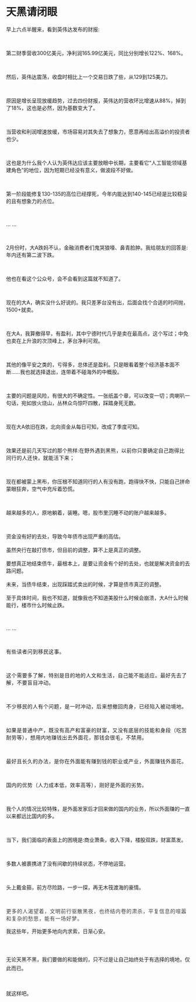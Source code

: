 # 天黑请闭眼

<p style="visibility: visible;">早上六点半醒来，看到英伟达发布的财报:</p><p style="visibility: visible;"><br style="visibility: visible;"></p><p style="visibility: visible;">第二财季营收300亿美元，净利润165.99亿美元，同比分别增长122%、168%。</p><p style="visibility: visible;"><br style="visibility: visible;"></p><p style="visibility: visible;">然后，英伟达震荡，收盘时相比上一个交易日跌了些，从129到125美刀。</p><p style="visibility: visible;"><br style="visibility: visible;"></p><p style="visibility: visible;">原因是增长呈现放缓趋势，过去四份财报，英伟达的营收环比增速从88%，掉到了18%，这也是必然，因为基数变大了。</p><p style="visibility: visible;"><br style="visibility: visible;"></p><p style="visibility: visible;">当营收和利润增速放缓，市场容易对其失去了想象力，愿意再给出高溢价的投资者也少。</p><p style="visibility: visible;"><br style="visibility: visible;"></p><p style="visibility: visible;">这也是为什么我个人认为英伟达应该主要放眼中长期，主要看它“人工智能领域基建角色”的地位，因为短期已经没有意义，做波段不好做。</p><p style="visibility: visible;"><br style="visibility: visible;"></p><p style="visibility: visible;">第一阶段能修复130-135的高位已经撑死，今年内能达到140-145已经是比较稳妥的且有想象力的点位。</p><p style="visibility: visible;"><br style="visibility: visible;"></p><p style="visibility: visible;">… …</p><p style="visibility: visible;"><br style="visibility: visible;"></p><p style="visibility: visible;">2月份时，大A跌妈不认，金融消费者们鬼哭狼嚎、鼻青脸肿。我给朋友的回答是:年内还有第二波下跌。</p><p style="visibility: visible;"><br style="visibility: visible;"></p><p style="visibility: visible;">他也在看这个公众号，会不会看到这篇就不知道了。</p><p style="visibility: visible;"><br style="visibility: visible;"></p><p style="visibility: visible;">现在的大A，确实没什么好说的。我只差茅台没有出，后面会找个合适的时间抛，1500+就卖。</p><p style="visibility: visible;"><br style="visibility: visible;"></p><p style="visibility: visible;">在大A，我算撤得早，有盈利，其中宁德时代几乎是卖在最高点，这个写过；中免也卖在上升浪的次顶峰上，茅台净利可观。</p><p style="visibility: visible;"><br style="visibility: visible;"></p><p style="visibility: visible;">其他的像平安之类的，亏得多，总体还是盈利。只是眼看着整个经济基本面不断……我也就选择退出，连带着不碰海外的中概股。</p><p style="visibility: visible;"><br style="visibility: visible;"></p><p style="visibility: visible;">主要的问题是风险，有很大的不确定性。一张纸盖个章，可以改变一切；肉喇叭一句话，宛如放火烧山，丛林众鸟惊吓四散，踩踏身死无数。</p><p style="visibility: visible;"><br style="visibility: visible;"></p><p style="visibility: visible;">现在大A依旧在跌，北向资金从每日可知，改成了季度可知。</p><p style="visibility: visible;"><br style="visibility: visible;"></p><p style="visibility: visible;">效果还是前几天写过的那个熊样:<span style="background-color: transparent; caret-color: var(--weui-BRAND); letter-spacing: 0.034em; visibility: visible;">在野外遇到黑熊，以前你只要确定自己跑得比同行的人还快，就能活下来；</span></p><p><br></p><p>现在都被蒙上黑布，你压根不知道同行的人有没有跑，跑得快不快，只能自己拼命蒙眼狂奔，空气中充斥着恐慌。</p><p><br></p><p>越来越多的人，原地躺着，装睡。嗯，股市里沉睡不动的账户越来越多。</p><p><br></p><p>资金没有好的去处，导致今年债市出现严重的高估。<br><br>虽然央行在敲打债市，但目前的调整，算不上是真正的调整。<br><br>要想真正地结束债牛，最根本上，是要让资金有个好的去处，也就是解决资金的去路问题。<br><br>未来，当债牛结束，出现踩踏式卖出的时候，才算是债市真正的调整。<br><br>至于具体时间，我也不知道，就像我也不知道美股什么时候会崩溃，大A什么时候能行，楼市什么时候止跌。</p><p><br></p><p>…&nbsp;<span style="background-color: transparent;caret-color: var(--weui-BRAND);letter-spacing: 0.034em;">…</span></p><p><span style="background-color: transparent;caret-color: var(--weui-BRAND);letter-spacing: 0.034em;"><br></span></p><p><span style="letter-spacing: 0.578px;">有些读者问到移民这事。</span></p><p><span style="letter-spacing: 0.578px;"><br></span></p><p><span style="letter-spacing: 0.578px;">这个需要多了解，特别是目的地的人文和生活，自己能不能适应。最好先去了解，不要盲目冲动。</span></p><p><span style="letter-spacing: 0.578px;"><br></span></p><p><span style="letter-spacing: 0.578px;">不少移民的人有个问题，是一时冲动，后来想撤回肉身，已经陷入被动境地。</span></p><p><span style="letter-spacing: 0.578px;"><br></span></p><p><span style="letter-spacing: 0.578px;">如果是普通中产，既没有高产和富豪的财富，又没有底层的技能和身段（吃苦耐劳等），想用内地赚钱出去外面花，那钱会很毛，不禁用。</span></p><p><span style="letter-spacing: 0.578px;"><br></span></p><p><span style="letter-spacing: 0.578px;">最好且长久的办法，是你在外面能有赚到钱的职业或产业，外面赚钱外面花。</span></p><p><span style="letter-spacing: 0.578px;"><br></span></p><p><span style="letter-spacing: 0.578px;">国内的优势（人力成本低，效率高等），刚好是外面的劣势。</span></p><p><span style="letter-spacing: 0.578px;"><br></span></p><p>我个人的情况比较特殊，是外面发家后才回来做的国内的业务，所以外面赚的一直以来都远比国内的多。</p><p><br></p><p>当下，我们面临的表面上的困境是:商业萧条，收入下降，楼股双跌，财富蒸发。</p><p><br></p><p>多数人被裹携进了没有间歇的持续状态，不停地运营。</p><p><br></p><p>头上戴金箍，前方尽险路，一步一探，再无木筏渡海的豪情。<br></p><p><span style="color: rgb(62, 62, 62);letter-spacing: 1px;background-color: transparent;caret-color: var(--weui-BRAND);"><br></span></p><p><span style="color: rgb(62, 62, 62);letter-spacing: 1px;background-color: transparent;caret-color: var(--weui-BRAND);">更多的人渴望着，文明前行驱散黑夜，也终结内卷的肃杀，平复信息的喧嚣和复杂的愁思，能有一场好梦。</span><br></p><p style="margin-bottom: 0px;line-height: 1.75em;"><o:p></o:p></p><p style="margin-bottom: 0px;line-height: 1.75em;">我这些年，开始更多地向内求索，日渐心安。</p><p style="margin-bottom: 0px;line-height: 1.75em;"><br></p><p style="margin-bottom: 0px;line-height: 1.75em;">无论天黑不黑，我们要做的和能做的，只不过是让自己始终处于有选择的境地，仅此而已。</p><p><br></p><p>就这样吧。</p><p style="display: none;"><mp-style-type data-value="10000"></mp-style-type></p>